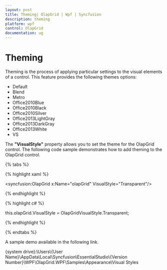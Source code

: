 ```yaml
---
layout: post
title: Theming| OlapGrid | Wpf | Syncfusion
description: theming
platform: wpf
control: OlapGrid
documentation: ug
---
```


# Theming

Theming is the process of applying particular settings to the visual elements of a control. This feature provides the following themes options:

*	Default
*	Blend
*	Metro
*	Office2010Blue
*	Office2010Black
*	Office2010Silver
*	Office2013LightGray
*	Office2013DarkGray
*	Office2013White
*	VS

The **"VisualStyle"** property allows you to set the theme for the OlapGrid control. The following code sample demonstrates how to add theming to the OlapGrid control.

{% tabs %}
  
{% highlight xaml %}

<syncfusion:OlapGrid  x:Name="olapGrid" VisualStyle="Transparent"/>

{% endhighlight %}

{% highlight c# %}

this.olapGrid.VisualStyle = OlapGridVisualStyle.Transparent;

{% endhighlight %}

{% endtabs %}

A sample demo available in the following link.

{system drive}:\Users\\{User Name}\AppData\Local\Syncfusion\EssentialStudio\\{Version Number}\WPF\OlapGrid.WPF\Samples\Appearance\Visual Styles








